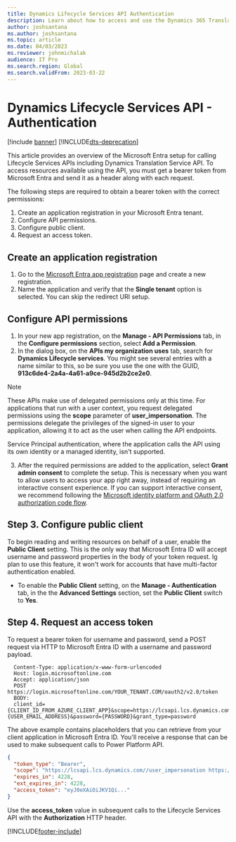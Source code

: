 ```yaml
---
title: Dynamics Lifecycle Services API Authentication 
description: Learn about how to access and use the Dynamics 365 Translation Service API, including creating an application registration and configuring API permissions.
author: joshsantana
ms.author: joshsantana
ms.topic: article
ms.date: 04/03/2023
ms.reviewer: johnmichalak
audience: IT Pro
ms.search.region: Global
ms.search.validFrom: 2023-03-22
---
```


# Dynamics Lifecycle Services API - Authentication

[!include [banner](../includes/banner.md)]
[!INCLUDE[dts-deprecation](../../fin-ops/includes/dts-deprecation.md)]

This article provides an overview of the Microsoft Entra setup for calling Lifecycle Services APIs including Dynamics Translation Service API. To access resources available using the API, you must get a bearer token from Microsoft Entra and send it as a header along with each request. 

The following steps are required to obtain a bearer token with the correct permissions:

1. Create an application registration in your Microsoft Entra tenant.
2. Configure API permissions.
3. Configure public client.
4. Request an access token.

## Create an application registration
1. Go to the [Microsoft Entra app registration](https://go.microsoft.com/fwlink/?linkid=2083908) page and create a new registration.
2. Name the application and verify that the **Single tenant** option is selected. You can skip the redirect URI setup.

## Configure API permissions
1. In your new app registration, on the **Manage - API Permissions** tab, in the **Configure permissions** section, select **Add a Permission**.
2. In the dialog box, on the **APIs my organization uses** tab, search for **Dynamics Lifecycle services**. You might see several entries with a name similar to this, so be sure you use the one with the GUID, **913c6de4-2a4a-4a61-a9ce-945d2b2ce2e0**.  

  > [!NOTE]
  > These APIs make use of delegated permissions only at this time. For applications that run with a user context, you request delegated permissions using the **scope** parameter of **user_impersonation**. The permissions delegate the privileges of the signed-in user to your application, allowing it to act as the user when calling the API endpoints.
  >
  > Service Principal authentication, where the application calls the API using its own identity or a managed identity, isn't supported.  

3. After the required permissions are added to the application, select **Grant admin consent** to complete the setup. This is necessary when you want to allow users to access your app right away, instead of requiring an interactive consent experience. If you can support interactive consent, we recommend following the [Microsoft identity platform and OAuth 2.0 authorization code flow](/azure/active-directory/develop/v2-oauth2-auth-code-flow).

## Step 3. Configure public client

To begin reading and writing resources on behalf of a user, enable the **Public Client** setting. This is the only way that Microsoft Entra ID will accept username and password properties in the body of your token request. Ig plan to use this feature, it won't work for accounts that have multi-factor authentication enabled.  

- To enable the **Public Client** setting, on the **Manage - Authentication** tab, in the the **Advanced Settings** section, set the **Public Client** switch to **Yes**. 

## Step 4. Request an access token

To request a bearer token for username and password, send a POST request via HTTP to Microsoft Entra ID with a username and password payload.

```HTTP
  Content-Type: application/x-www-form-urlencoded
  Host: login.microsoftonline.com
  Accept: application/json
  POST https://login.microsoftonline.com/YOUR_TENANT.COM/oauth2/v2.0/token
  BODY:
  client_id={CLIENT_ID_FROM_AZURE_CLIENT_APP}&scope=https://lcsapi.lcs.dynamics.com//.default&username={USER_EMAIL_ADDRESS}&password={PASSWORD}&grant_type=password
```
The above example contains placeholders that you can retrieve from your client application in Microsoft Entra ID.  You'll receive a response that can be used to make subsequent calls to Power Platform API.

  ```JSON
  {
    "token_type": "Bearer",
    "scope": "https://lcsapi.lcs.dynamics.com//user_impersonation https://lcsapi.lcs.dynamics.com//.default",
    "expires_in": 4228,
    "ext_expires_in": 4228,
    "access_token": "eyJ0eXAiOiJKV1Qi..."
  }
  ```

Use the **access_token** value in subsequent calls to the Lifecycle Services API with the **Authorization** HTTP header.


[!INCLUDE[footer-include](../../../includes/footer-banner.md)]
